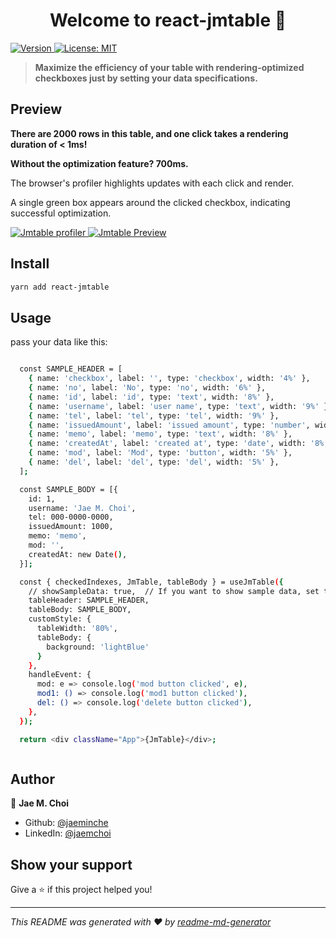 <h1 align="center">Welcome to react-jmtable 👋</h1>
<p>
  <a href="https://www.npmjs.com/package/react-jmtable" target="_blank">
    <img alt="Version" src="https://img.shields.io/npm/v/react-jmtable.svg">
  </a>
  <a href="#" target="_blank">
    <img alt="License: MIT" src="https://img.shields.io/badge/License-MIT-yellow.svg" />
  </a>
</p>

> <strong>Maximize the efficiency of your table with rendering-optimized checkboxes just by setting your data specifications.</strong>

## Preview
<p><strong>There are 2000 rows in this table, and one click takes a rendering duration of < 1ms!</strong></p>
<p><strong>Without the optimization feature? 700ms.</strong></p>

<p>The browser's profiler highlights updates with each click and render.</p>
<p>A single green box appears around the clicked checkbox, indicating successful optimization.</p>

<a href="#" target="_blank">
    <img alt="Jmtable profiler" src="https://user-images.githubusercontent.com/26568425/232709290-9ec6e185-93c8-4d55-ae78-dbb6ab48ab77.png" />
</a>

<a href="#" target="_blank">
    <img alt="Jmtable Preview" src="https://user-images.githubusercontent.com/26568425/232708987-20441b40-b38e-4025-a7c4-cdf6e29f1b8b.gif" />
</a>



## Install

```sh
yarn add react-jmtable
```

## Usage

pass your data like this:

```sh

  const SAMPLE_HEADER = [
    { name: 'checkbox', label: '', type: 'checkbox', width: '4%' },
    { name: 'no', label: 'No', type: 'no', width: '6%' },
    { name: 'id', label: 'id', type: 'text', width: '8%' },
    { name: 'username', label: 'user name', type: 'text', width: '9%' },
    { name: 'tel', label: 'tel', type: 'tel', width: '9%' },
    { name: 'issuedAmount', label: 'issued amount', type: 'number', width: '14%' },
    { name: 'memo', label: 'memo', type: 'text', width: '8%' },
    { name: 'createdAt', label: 'created at', type: 'date', width: '8%' },
    { name: 'mod', label: 'Mod', type: 'button', width: '5%' },
    { name: 'del', label: 'del', type: 'del', width: '5%' },
  ];

  const SAMPLE_BODY = [{
    id: 1,
    username: 'Jae M. Choi',
    tel: 000-0000-0000,
    issuedAmount: 1000,
    memo: 'memo',
    mod: '',
    createdAt: new Date(),
  }];

  const { checkedIndexes, JmTable, tableBody } = useJmTable({
    // showSampleData: true,  // If you want to show sample data, set this to true
    tableHeader: SAMPLE_HEADER,
    tableBody: SAMPLE_BODY,
    customStyle: {
      tableWidth: '80%',
      tableBody: {
        background: 'lightBlue'
      }
    },
    handleEvent: {
      mod: e => console.log('mod button clicked', e),
      mod1: () => console.log('mod1 button clicked'),
      del: () => console.log('delete button clicked'),
    },
  });

  return <div className="App">{JmTable}</div>;



```

## Author

👤 **Jae M. Choi**

- Github: [@jaeminche](https://github.com/jaeminche)
- LinkedIn: [@jaemchoi](https://linkedin.com/in/jaemchoi)

## Show your support

Give a ⭐️ if this project helped you!

---

_This README was generated with ❤️ by [readme-md-generator](https://github.com/kefranabg/readme-md-generator)_
